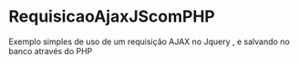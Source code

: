 # RequisicaoAjaxJScomPHP
Exemplo simples de uso de um requisição AJAX no Jquery , e salvando no banco através do PHP
